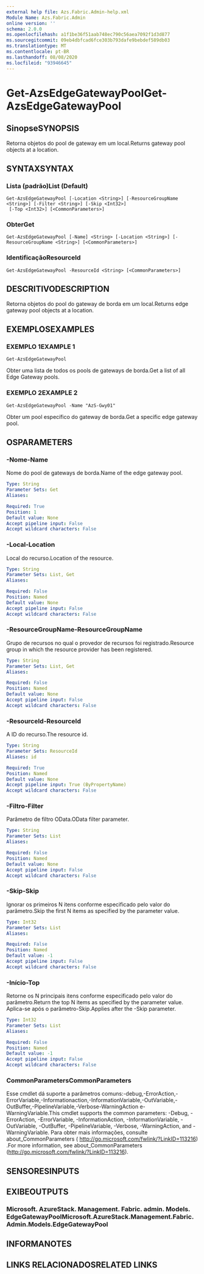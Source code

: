 ```yaml
---
external help file: Azs.Fabric.Admin-help.xml
Module Name: Azs.Fabric.Admin
online version: ''
schema: 2.0.0
ms.openlocfilehash: a1f1be36f51aab748ec790c56aea7092f1d3d877
ms.sourcegitcommit: 09eb4dbfcad6fce303b793dafe9bebdef589db03
ms.translationtype: MT
ms.contentlocale: pt-BR
ms.lasthandoff: 08/08/2020
ms.locfileid: "93946645"
---
```

# <span data-ttu-id="0c2f7-101">Get-AzsEdgeGatewayPool</span><span class="sxs-lookup"><span data-stu-id="0c2f7-101">Get-AzsEdgeGatewayPool</span></span>

## <span data-ttu-id="0c2f7-102">Sinopse</span><span class="sxs-lookup"><span data-stu-id="0c2f7-102">SYNOPSIS</span></span>
<span data-ttu-id="0c2f7-103">Retorna objetos do pool de gateway em um local.</span><span class="sxs-lookup"><span data-stu-id="0c2f7-103">Returns gateway pool objects at a location.</span></span>

## <span data-ttu-id="0c2f7-104">SYNTAX</span><span class="sxs-lookup"><span data-stu-id="0c2f7-104">SYNTAX</span></span>

### <span data-ttu-id="0c2f7-105">Lista (padrão)</span><span class="sxs-lookup"><span data-stu-id="0c2f7-105">List (Default)</span></span>
```
Get-AzsEdgeGatewayPool [-Location <String>] [-ResourceGroupName <String>] [-Filter <String>] [-Skip <Int32>]
 [-Top <Int32>] [<CommonParameters>]
```

### <span data-ttu-id="0c2f7-106">Obter</span><span class="sxs-lookup"><span data-stu-id="0c2f7-106">Get</span></span>
```
Get-AzsEdgeGatewayPool [-Name] <String> [-Location <String>] [-ResourceGroupName <String>] [<CommonParameters>]
```

### <span data-ttu-id="0c2f7-107">Identificação</span><span class="sxs-lookup"><span data-stu-id="0c2f7-107">ResourceId</span></span>
```
Get-AzsEdgeGatewayPool -ResourceId <String> [<CommonParameters>]
```

## <span data-ttu-id="0c2f7-108">DESCRITIVO</span><span class="sxs-lookup"><span data-stu-id="0c2f7-108">DESCRIPTION</span></span>
<span data-ttu-id="0c2f7-109">Retorna objetos do pool do gateway de borda em um local.</span><span class="sxs-lookup"><span data-stu-id="0c2f7-109">Returns edge gateway pool objects at a location.</span></span>

## <span data-ttu-id="0c2f7-110">EXEMPLOS</span><span class="sxs-lookup"><span data-stu-id="0c2f7-110">EXAMPLES</span></span>

### <span data-ttu-id="0c2f7-111">EXEMPLO 1</span><span class="sxs-lookup"><span data-stu-id="0c2f7-111">EXAMPLE 1</span></span>
```
Get-AzsEdgeGatewayPool
```

<span data-ttu-id="0c2f7-112">Obter uma lista de todos os pools de gateways de borda.</span><span class="sxs-lookup"><span data-stu-id="0c2f7-112">Get a list of all Edge Gateway pools.</span></span>

### <span data-ttu-id="0c2f7-113">EXEMPLO 2</span><span class="sxs-lookup"><span data-stu-id="0c2f7-113">EXAMPLE 2</span></span>
```
Get-AzsEdgeGatewayPool -Name "AzS-Gwy01"
```

<span data-ttu-id="0c2f7-114">Obter um pool específico do gateway de borda.</span><span class="sxs-lookup"><span data-stu-id="0c2f7-114">Get a specific edge gateway pool.</span></span>

## <span data-ttu-id="0c2f7-115">OS</span><span class="sxs-lookup"><span data-stu-id="0c2f7-115">PARAMETERS</span></span>

### <span data-ttu-id="0c2f7-116">-Nome</span><span class="sxs-lookup"><span data-stu-id="0c2f7-116">-Name</span></span>
<span data-ttu-id="0c2f7-117">Nome do pool de gateways de borda.</span><span class="sxs-lookup"><span data-stu-id="0c2f7-117">Name of the edge gateway pool.</span></span>

```yaml
Type: String
Parameter Sets: Get
Aliases:

Required: True
Position: 1
Default value: None
Accept pipeline input: False
Accept wildcard characters: False
```

### <span data-ttu-id="0c2f7-118">-Local</span><span class="sxs-lookup"><span data-stu-id="0c2f7-118">-Location</span></span>
<span data-ttu-id="0c2f7-119">Local do recurso.</span><span class="sxs-lookup"><span data-stu-id="0c2f7-119">Location of the resource.</span></span>

```yaml
Type: String
Parameter Sets: List, Get
Aliases:

Required: False
Position: Named
Default value: None
Accept pipeline input: False
Accept wildcard characters: False
```

### <span data-ttu-id="0c2f7-120">-ResourceGroupName</span><span class="sxs-lookup"><span data-stu-id="0c2f7-120">-ResourceGroupName</span></span>
<span data-ttu-id="0c2f7-121">Grupo de recursos no qual o provedor de recursos foi registrado.</span><span class="sxs-lookup"><span data-stu-id="0c2f7-121">Resource group in which the resource provider has been registered.</span></span>

```yaml
Type: String
Parameter Sets: List, Get
Aliases:

Required: False
Position: Named
Default value: None
Accept pipeline input: False
Accept wildcard characters: False
```

### <span data-ttu-id="0c2f7-122">-ResourceId</span><span class="sxs-lookup"><span data-stu-id="0c2f7-122">-ResourceId</span></span>
<span data-ttu-id="0c2f7-123">A ID do recurso.</span><span class="sxs-lookup"><span data-stu-id="0c2f7-123">The resource id.</span></span>

```yaml
Type: String
Parameter Sets: ResourceId
Aliases: id

Required: True
Position: Named
Default value: None
Accept pipeline input: True (ByPropertyName)
Accept wildcard characters: False
```

### <span data-ttu-id="0c2f7-124">-Filtro</span><span class="sxs-lookup"><span data-stu-id="0c2f7-124">-Filter</span></span>
<span data-ttu-id="0c2f7-125">Parâmetro de filtro OData.</span><span class="sxs-lookup"><span data-stu-id="0c2f7-125">OData filter parameter.</span></span>

```yaml
Type: String
Parameter Sets: List
Aliases:

Required: False
Position: Named
Default value: None
Accept pipeline input: False
Accept wildcard characters: False
```

### <span data-ttu-id="0c2f7-126">-Skip</span><span class="sxs-lookup"><span data-stu-id="0c2f7-126">-Skip</span></span>
<span data-ttu-id="0c2f7-127">Ignorar os primeiros N itens conforme especificado pelo valor do parâmetro.</span><span class="sxs-lookup"><span data-stu-id="0c2f7-127">Skip the first N items as specified by the parameter value.</span></span>

```yaml
Type: Int32
Parameter Sets: List
Aliases:

Required: False
Position: Named
Default value: -1
Accept pipeline input: False
Accept wildcard characters: False
```

### <span data-ttu-id="0c2f7-128">-Início</span><span class="sxs-lookup"><span data-stu-id="0c2f7-128">-Top</span></span>
<span data-ttu-id="0c2f7-129">Retorne os N principais itens conforme especificado pelo valor do parâmetro.</span><span class="sxs-lookup"><span data-stu-id="0c2f7-129">Return the top N items as specified by the parameter value.</span></span>
<span data-ttu-id="0c2f7-130">Aplica-se após o parâmetro-Skip.</span><span class="sxs-lookup"><span data-stu-id="0c2f7-130">Applies after the -Skip parameter.</span></span>

```yaml
Type: Int32
Parameter Sets: List
Aliases:

Required: False
Position: Named
Default value: -1
Accept pipeline input: False
Accept wildcard characters: False
```

### <span data-ttu-id="0c2f7-131">CommonParameters</span><span class="sxs-lookup"><span data-stu-id="0c2f7-131">CommonParameters</span></span>
<span data-ttu-id="0c2f7-132">Esse cmdlet dá suporte a parâmetros comuns:-debug,-ErrorAction,-ErrorVariable,-Informationaction,-InformationVariable,-OutVariable,-OutBuffer,-PipelineVariable,-Verbose-WarningAction e-WarningVariable.</span><span class="sxs-lookup"><span data-stu-id="0c2f7-132">This cmdlet supports the common parameters: -Debug, -ErrorAction, -ErrorVariable, -InformationAction, -InformationVariable, -OutVariable, -OutBuffer, -PipelineVariable, -Verbose, -WarningAction, and -WarningVariable.</span></span> <span data-ttu-id="0c2f7-133">Para obter mais informações, consulte about_CommonParameters ( http://go.microsoft.com/fwlink/?LinkID=113216) .</span><span class="sxs-lookup"><span data-stu-id="0c2f7-133">For more information, see about_CommonParameters (http://go.microsoft.com/fwlink/?LinkID=113216).</span></span>

## <span data-ttu-id="0c2f7-134">SENSORES</span><span class="sxs-lookup"><span data-stu-id="0c2f7-134">INPUTS</span></span>

## <span data-ttu-id="0c2f7-135">EXIBE</span><span class="sxs-lookup"><span data-stu-id="0c2f7-135">OUTPUTS</span></span>

### <span data-ttu-id="0c2f7-136">Microsoft. AzureStack. Management. Fabric. admin. Models. EdgeGatewayPool</span><span class="sxs-lookup"><span data-stu-id="0c2f7-136">Microsoft.AzureStack.Management.Fabric.Admin.Models.EdgeGatewayPool</span></span>

## <span data-ttu-id="0c2f7-137">INFORMA</span><span class="sxs-lookup"><span data-stu-id="0c2f7-137">NOTES</span></span>

## <span data-ttu-id="0c2f7-138">LINKS RELACIONADOS</span><span class="sxs-lookup"><span data-stu-id="0c2f7-138">RELATED LINKS</span></span>
